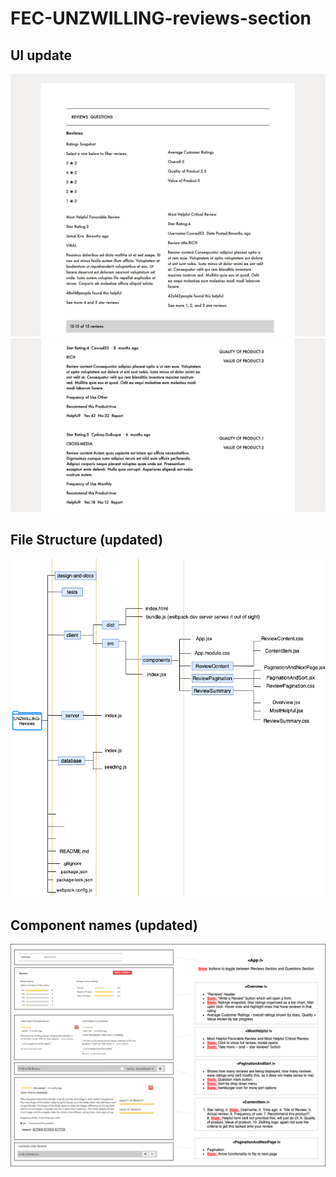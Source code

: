 # FEC-UNZWILLING-reviews-section

## UI update
<img src='design-and-docs/progress.png'>
<img src='design-and-docs/progress2.png'>

## File Structure (updated)
<img src='design-and-docs/file-structure.png'>

## Component names (updated)
<img src='design-and-docs/Planning.png'>

